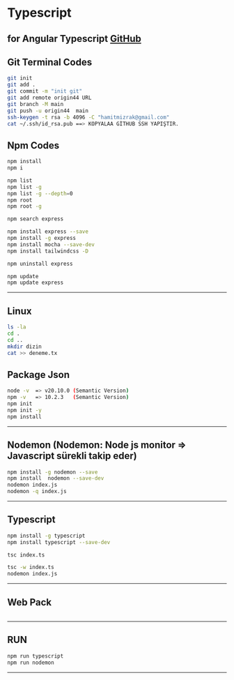 # Typescript
for Angular Typescript 
[GitHub](https://github.com/hamitmizrak/Typescript-ogreniyorum)
--- 

## Git Terminal Codes
```sh
git init 
git add .
git commit -m "init git"
git add remote origin44 URL
git branch -M main
git push -u origin44  main
ssh-keygen -t rsa -b 4096 -C "hamitmizrak@gmail.com"
cat ~/.ssh/id_rsa.pub ==> KOPYALAA GİTHUB SSH YAPIŞTIR.
```

## Npm Codes
```sh
npm install
npm i 

npm list 
npm list -g
npm list -g --depth=0
npm root
npm root -g

npm search express

npm install express --save 
npm install -g express 
npm install mocha --save-dev 
npm install tailwindcss -D

npm uninstall express

npm update 
npm update express
```

---
## Linux 
```sh
ls -la
cd .
cd ..
mkdir dizin
cat >> deneme.tx
```


## Package Json 
```sh
node -v  => v20.10.0 (Semantic Version)
npm -v   => 10.2.3   (Semantic Version)
npm init
npm init -y
npm install
```

---
## Nodemon (Nodemon: Node js monitor => Javascript sürekli takip eder)
```sh
npm install -g nodemon --save 
npm install  nodemon --save-dev
nodemon index.js
nodemon -q index.js
```

---
## Typescript
```sh
npm install -g typescript 
npm install typescript --save-dev

tsc index.ts

tsc -w index.ts
nodemon index.js
```


---
## Web Pack
```sh

```

---
## RUN
```sh
npm run typescript
npm run nodemon 
```

--- 

